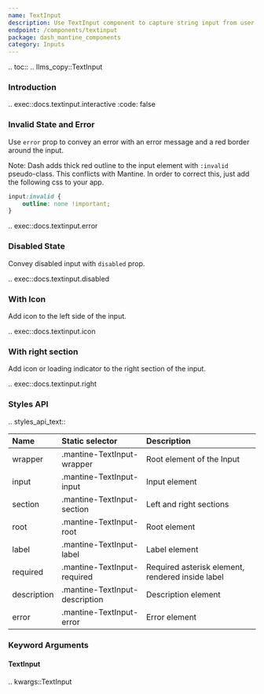 ```yaml
---
name: TextInput
description: Use TextInput component to capture string input from user. Customize the input with label, description, error message etc.
endpoint: /components/textinput
package: dash_mantine_components
category: Inputs
---
```


.. toc::
.. llms_copy::TextInput

### Introduction

.. exec::docs.textinput.interactive
    :code: false

### Invalid State and Error

Use `error` prop to convey an error with an error message and a red border around the input.

Note: Dash adds thick red outline to the input element with `:invalid` pseudo-class. This conflicts with Mantine. 
In order to correct this, just add the following css to your app.

```css
input:invalid {
    outline: none !important;
}
```

.. exec::docs.textinput.error

### Disabled State

Convey disabled input with `disabled` prop.

.. exec::docs.textinput.disabled

### With Icon

Add icon to the left side of the input.

.. exec::docs.textinput.icon

### With right section

Add icon or loading indicator to the right section of the input.

.. exec::docs.textinput.right

### Styles API

.. styles_api_text::

| Name        | Static selector                | Description                                      |
|:------------|:-------------------------------|:-------------------------------------------------|
| wrapper     | .mantine-TextInput-wrapper     | Root element of the Input                        |
| input       | .mantine-TextInput-input       | Input element                                    |
| section     | .mantine-TextInput-section     | Left and right sections                          |
| root        | .mantine-TextInput-root        | Root element                                     |
| label       | .mantine-TextInput-label       | Label element                                    |
| required    | .mantine-TextInput-required    | Required asterisk element, rendered inside label |
| description | .mantine-TextInput-description | Description element                              |
| error       | .mantine-TextInput-error       | Error element                                    |

### Keyword Arguments

#### TextInput

.. kwargs::TextInput
